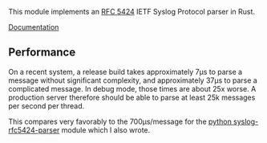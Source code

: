 This module implements an [RFC 5424](https://tools.ietf.org/html/rfc5424) IETF Syslog Protocol parser in Rust.

[Documentation](http://roguelazer.github.io/rust-syslog-rfc5424/syslog_rfc5424/)

## Performance

On a recent system, a release build takes approximately 7µs to parse a message without significant complexity, and approximately 37µs to parse a complicated message. In debug mode, those times are about 25x worse. A production server therefore should be able to parse at least 25k messages per second per thread.

This compares very favorably to the 700µs/message for the [python syslog-rfc5424-parser](https://github.com/EasyPost/syslog-rfc5424-parser) module which I also wrote.
